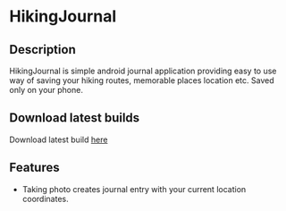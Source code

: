 # HikingJournal

## Description

HikingJournal is simple android journal application providing easy to use way of saving your hiking routes, memorable places location etc. Saved only on your phone.

## Download latest builds
Download latest build [here](https://1drv.ms/u/s!AiE76wTbrEuyvDi5G2EGWxD91EmW?e=23Jbdh)

## Features
- Taking photo creates journal entry with your current location coordinates.